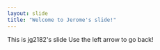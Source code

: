 ```yaml
---
layout: slide
title: "Welcome to Jerome's slide!"
---
```

This is jg2182's slide
Use the left arrow to go back!